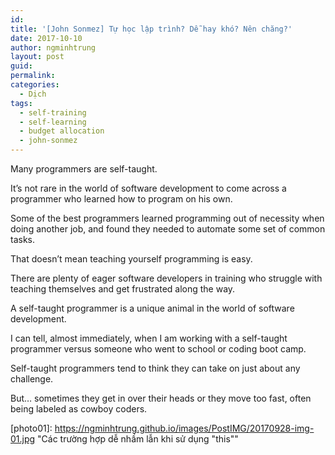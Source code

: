 ```yaml
---
id: 
title: '[John Sonmez] Tự học lập trình? Dễ hay khó? Nên chăng?'
date: 2017-10-10
author: ngminhtrung
layout: post
guid: 
permalink: 
categories:
  - Dịch
tags:
  - self-training
  - self-learning
  - budget allocation
  - john-sonmez
---
```


Many programmers are self-taught.

It’s not rare in the world of software development to come across a programmer who learned how to program on his own.

Some of the best programmers learned programming out of necessity when doing another job, and found they needed to automate some set of common tasks.

That doesn’t mean teaching yourself programming is easy.

There are plenty of eager software developers in training who struggle with teaching themselves and get frustrated along the way.

A self-taught programmer is a unique animal in the world of software development.

I can tell, almost immediately, when I am working with a self-taught programmer versus someone who went to school or coding boot camp.

Self-taught programmers tend to think they can take on just about any challenge.

But… sometimes they get in over their heads or they move too fast, often being labeled as cowboy coders.


[photo01]: https://ngminhtrung.github.io/images/PostIMG/20170928-img-01.jpg "Các trường hợp dễ nhầm lẫn khi sử dụng "this""
